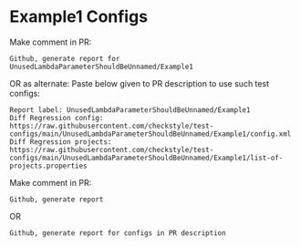 # Example1 Configs
Make comment in PR:
```
Github, generate report for UnusedLambdaParameterShouldBeUnnamed/Example1
```
OR as alternate:
Paste below given to PR description to use such test configs:
```
Report label: UnusedLambdaParameterShouldBeUnnamed/Example1
Diff Regression config: https://raw.githubusercontent.com/checkstyle/test-configs/main/UnusedLambdaParameterShouldBeUnnamed/Example1/config.xml
Diff Regression projects: https://raw.githubusercontent.com/checkstyle/test-configs/main/UnusedLambdaParameterShouldBeUnnamed/Example1/list-of-projects.properties
```
Make comment in PR:
```
Github, generate report
```
OR
```
Github, generate report for configs in PR description
```
